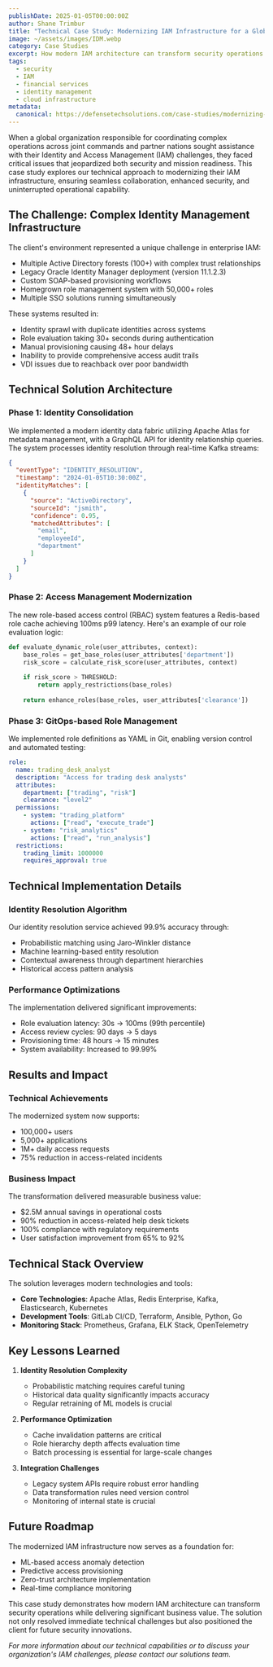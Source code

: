 ```yaml
---
publishDate: 2025-01-05T00:00:00Z
author: Shane Trimbur
title: "Technical Case Study: Modernizing IAM Infrastructure for a Global Defense and Coordination Network"
image: ~/assets/images/IDM.webp
category: Case Studies
excerpt: How modern IAM architecture can transform security operations while delivering significant business value.
tags:
  - security
  - IAM
  - financial services
  - identity management
  - cloud infrastructure
metadata:
  canonical: https://defensetechsolutions.com/case-studies/modernizing-iam-infrastructure
---
```


When a global organization responsible for coordinating complex operations across joint commands and partner nations sought assistance with their Identity and Access Management (IAM) challenges, they faced critical issues that jeopardized both security and mission readiness. This case study explores our technical approach to modernizing their IAM infrastructure, ensuring seamless collaboration, enhanced security, and uninterrupted operational capability.

## The Challenge: Complex Identity Management Infrastructure

The client's environment represented a unique challenge in enterprise IAM:

- Multiple Active Directory forests (100+) with complex trust relationships
- Legacy Oracle Identity Manager deployment (version 11.1.2.3)
- Custom SOAP-based provisioning workflows
- Homegrown role management system with 50,000+ roles
- Multiple SSO solutions running simultaneously

These systems resulted in:

- Identity sprawl with duplicate identities across systems
- Role evaluation taking 30+ seconds during authentication
- Manual provisioning causing 48+ hour delays
- Inability to provide comprehensive access audit trails
- VDI issues due to reachback over poor bandwidth

## Technical Solution Architecture

### Phase 1: Identity Consolidation

We implemented a modern identity data fabric utilizing Apache Atlas for metadata management, with a GraphQL API for identity relationship queries. The system processes identity resolution through real-time Kafka streams:

```json
{
  "eventType": "IDENTITY_RESOLUTION",
  "timestamp": "2024-01-05T10:30:00Z",
  "identityMatches": [
    {
      "source": "ActiveDirectory",
      "sourceId": "jsmith",
      "confidence": 0.95,
      "matchedAttributes": [
        "email",
        "employeeId",
        "department"
      ]
    }
  ]
}
```

### Phase 2: Access Management Modernization

The new role-based access control (RBAC) system features a Redis-based role cache achieving 100ms p99 latency. Here's an example of our role evaluation logic:

```python
def evaluate_dynamic_role(user_attributes, context):
    base_roles = get_base_roles(user_attributes['department'])
    risk_score = calculate_risk_score(user_attributes, context)
    
    if risk_score > THRESHOLD:
        return apply_restrictions(base_roles)
    
    return enhance_roles(base_roles, user_attributes['clearance'])
```

### Phase 3: GitOps-based Role Management

We implemented role definitions as YAML in Git, enabling version control and automated testing:

```yaml
role:
  name: trading_desk_analyst
  description: "Access for trading desk analysts"
  attributes:
    department: ["trading", "risk"]
    clearance: "level2"
  permissions:
    - system: "trading_platform"
      actions: ["read", "execute_trade"]
    - system: "risk_analytics"
      actions: ["read", "run_analysis"]
  restrictions:
    trading_limit: 1000000
    requires_approval: true
```

## Technical Implementation Details

### Identity Resolution Algorithm

Our identity resolution service achieved 99.9% accuracy through:

- Probabilistic matching using Jaro-Winkler distance
- Machine learning-based entity resolution
- Contextual awareness through department hierarchies
- Historical access pattern analysis

### Performance Optimizations

The implementation delivered significant improvements:

- Role evaluation latency: 30s → 100ms (99th percentile)
- Access review cycles: 90 days → 5 days
- Provisioning time: 48 hours → 15 minutes
- System availability: Increased to 99.99%

## Results and Impact

### Technical Achievements

The modernized system now supports:

- 100,000+ users
- 5,000+ applications
- 1M+ daily access requests
- 75% reduction in access-related incidents

### Business Impact

The transformation delivered measurable business value:

- $2.5M annual savings in operational costs
- 90% reduction in access-related help desk tickets
- 100% compliance with regulatory requirements
- User satisfaction improvement from 65% to 92%

## Technical Stack Overview

The solution leverages modern technologies and tools:

- **Core Technologies**: Apache Atlas, Redis Enterprise, Kafka, Elasticsearch, Kubernetes
- **Development Tools**: GitLab CI/CD, Terraform, Ansible, Python, Go
- **Monitoring Stack**: Prometheus, Grafana, ELK Stack, OpenTelemetry

## Key Lessons Learned

1. **Identity Resolution Complexity**
   - Probabilistic matching requires careful tuning
   - Historical data quality significantly impacts accuracy
   - Regular retraining of ML models is crucial

2. **Performance Optimization**
   - Cache invalidation patterns are critical
   - Role hierarchy depth affects evaluation time
   - Batch processing is essential for large-scale changes

3. **Integration Challenges**
   - Legacy system APIs require robust error handling
   - Data transformation rules need version control
   - Monitoring of internal state is crucial

## Future Roadmap

The modernized IAM infrastructure now serves as a foundation for:

- ML-based access anomaly detection
- Predictive access provisioning
- Zero-trust architecture implementation
- Real-time compliance monitoring

This case study demonstrates how modern IAM architecture can transform security operations while delivering significant business value. The solution not only resolved immediate technical challenges but also positioned the client for future security innovations.

*For more information about our technical capabilities or to discuss your organization's IAM challenges, please contact our solutions team.*